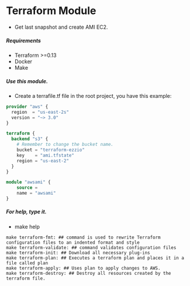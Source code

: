 # Terraform Module
- Get last snapshot and create AMI EC2.

##### Requirements
- Terraform >=0.13
- Docker 
- Make

##### Use this module.
- Create a terrafile.tf file in the root project, you have this example:
```terraform
provider "aws" {
  region  = "us-east-2s"
  version = "~> 3.0"
}

terraform {
  backend "s3" {
    # Remember to change the bucket name.
    bucket = "terraform-ezzio"
    key    = "ami.tfstate"
    region = "us-east-2"
  }
}

module "awsami" {
    source = 
    name = "awsami"
}
```
##### For help, type it.
- make help
```make
make terraform-fmt: ## command is used to rewrite Terraform configuration files to an indented format and style
make terraform-validate: ## command validates configuration files
make terraform-init: ## Download all necessary plug-ins
make terraform-plan: ## Executes a terraform plan and places it in a file called plan
make terraform-apply: ## Uses plan to apply changes to AWS.
make terraform-destroy: ## Destroy all resources created by the terraform file.
```

